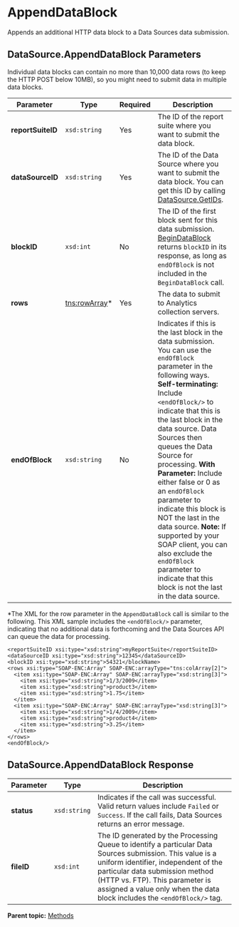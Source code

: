 # AppendDataBlock

Appends an additional HTTP data block to a Data Sources data submission.

## DataSource.AppendDataBlock Parameters

Individual data blocks can contain no more than 10,000 data rows \(to keep the HTTP POST below 10MB\), so you might need to submit data in multiple data blocks.

|Parameter|Type|Required|Description|
|---------|----|--------|-----------|
| **reportSuiteID** | `xsd:string` | Yes | The ID of the report suite where you want to submit the data block. |
| **dataSourceID** | `xsd:string` | Yes | The ID of the Data Source where you want to submit the data block. You can get this ID by calling [DataSource.GetIDs](r_getIDs.md#). |
| **blockID** | `xsd:int` | No | The ID of the first block sent for this data submission. [BeginDataBlock](r_beginDataBlock.md#) returns `blockID` in its response, as long as `endOfBlock` is not included in the `BeginDataBlock` call. |
| **rows** | [tns:rowArray](../data_types/r_row_array.md#)\*| Yes | The data to submit to Analytics collection servers. |
| **endOfBlock** | `xsd:string` | No | Indicates if this is the last block in the data submission. You can use the `endOfBlock` parameter in the following ways. **Self-terminating:** Include `<endOfBlock/>` to indicate that this is the last block in the data source. Data Sources then queues the Data Source for processing. **With Parameter:** Include either false or 0 as an `endOfBlock` parameter to indicate this block is NOT the last in the data source. **Note:** If supported by your SOAP client, you can also exclude the `endOfBlock` parameter to indicate that this block is not the last in the data source. |

\*The XML for the row parameter in the `AppendDataBlock` call is similar to the following. This XML sample includes the `<endOfBlock/>` parameter, indicating that no additional data is forthcoming and the Data Sources API can queue the data for processing.

```
<reportSuiteID xsi:type="xsd:string">myReportSuite</reportSuiteID>
<dataSourceID xsi:type="xsd:string">12345</dataSourceID>
<blockID xsi:type="xsd:string">54321</blockName>
<rows xsi:type="SOAP-ENC:Array" SOAP-ENC:arrayType="tns:colArray[2]">
  <item xsi:type="SOAP-ENC:Array" SOAP-ENC:arrayType="xsd:string[3]">
    <item xsi:type="xsd:string">1/3/2009</item>
    <item xsi:type="xsd:string">product3</item>
    <item xsi:type="xsd:string">1.75</item>
  </item>
  <item xsi:type="SOAP-ENC:Array" SOAP-ENC:arrayType="xsd:string[3]">
    <item xsi:type="xsd:string">1/4/2009</item>
    <item xsi:type="xsd:string">product4</item>
    <item xsi:type="xsd:string">3.25</item>
  </item>
</rows>
<endOfBlock/>
```

## DataSource.AppendDataBlock Response

|Parameter|Type|Description|
|---------|----|-----------|
|**status** | `xsd:string` |Indicates if the call was successful. Valid return values include `Failed` or `Success`. If the call fails, Data Sources returns an error message.|
|**fileID** | `xsd:int` |The ID generated by the Processing Queue to identify a particular Data Sources submission. This value is a uniform identifier, independent of the particular data submission method \(HTTP vs. FTP\). This parameter is assigned a value only when the data block includes the `<endOfBlock/>` tag.|

**Parent topic:** [Methods](../methods/c_data_sources_methods.md)

